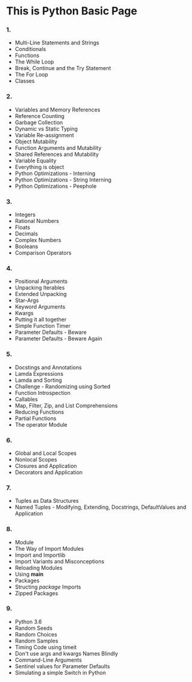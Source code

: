 # This is Python Basic Page

### 1.

- Multi-Line Statements and Strings
- Conditionals
- Functions
- The While Loop
- Break, Continue and the Try Statement
- The For Loop
- Classes

### 2.
- Variables and Memory References
- Reference Counting
- Garbage Collection
- Dynamic vs Static Typing
- Variable Re-assignment
- Object Mutability
- Function Arguments and Mutability
- Shared References and Mutability
- Variable Equality
- Everything is object
- Python Optimizations - Interning
- Python Optimizations - String Interning
- Python Optimizations - Peephole
    
### 3.
- Integers
- Rational Numbers
- Floats
- Decimals
- Complex Numbers
- Booleans
- Comparison Operators
    
### 4. 
- Positional Arguments
- Unpacking Iterables
- Extended Unpacking
- Star-Args
- Keyword Arguments
- Kwargs
- Putting it all together
- Simple Function Timer
- Parameter Defaults - Beware
- Parameter Defaults - Beware Again
    
### 5. 
- Docstings and Annotations
- Lamda Expressions
- Lamda and Sorting
- Challenge - Randomizing using Sorted
- Function Introspection
- Callables
- Map, Filter, Zip, and List Comprehensions
- Reducing Functions
- Partial Functions
- The operator Module
    
### 6. 
- Global and Local Scopes
- Nonlocal Scopes
- Closures and Application
- Decorators and Application
    
### 7.
- Tuples as Data Structures
- Named Tuples - Modifying, Extending, Docstrings, DefaultValues and Application

### 8.
- Module 
- The Way of Import Modules
- Import and Importlib
- Import Variants and Misconceptions
- Reloading Modules
- Using __main__
- Packages
- Structing _package_ Imports
- Zipped Packages

### 9.
- Python 3.6
- Random Seeds
- Random Choices
- Random Samples
- Timing Code using timeit
- Don't use args and kwargs Names Blindly
- Command-Line Arguments
- Sentinel values for Parameter Defaults
- Simulating a simple Switch in Python
